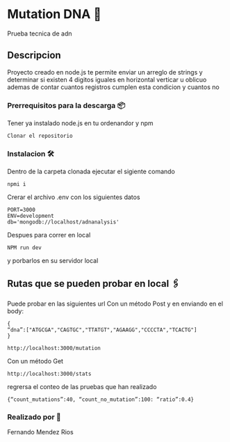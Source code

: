 # Mutation DNA 🚀

Prueba tecnica de adn

## Descripcion

Proyecto creado en node.js te permite enviar un arreglo de strings y determinar si existen 4 digitos iguales en horizontal verticar u oblicuo ademas de contar cuantos registros cumplen esta condicion y cuantos no

### Prerrequisitos para la descarga 📦

Tener ya instalado node.js en tu ordenandor y npm 

```
Clonar el repositorio
```

### Instalacion 🛠️

Dentro de la carpeta clonada ejecutar el sigiente comando

```
npmi i
```
Crerar el archivo .env con los siguientes datos

```
PORT=3000
ENV=development
db='mongodb://localhost/adnanalysis'

```
Despues para correr en local 

```
NPM run dev

```

y porbarlos en su servidor local

## Rutas que se pueden probar en local 🖇️

Puede probar en las siguientes url
Con un método Post y en enviando en el body:
```
{
“dna”:["ATGCGA","CAGTGC","TTATGT","AGAAGG","CCCCTA","TCACTG"]
}
```
```
http://localhost:3000/mutation
```
Con un método Get 
```
http://localhost:3000/stats

```
regrersa el conteo de las pruebas que han realizado 
```
{“count_mutations”:40, “count_no_mutation”:100: “ratio”:0.4}

```
### Realizado por 📌

Fernando Mendez Rios




